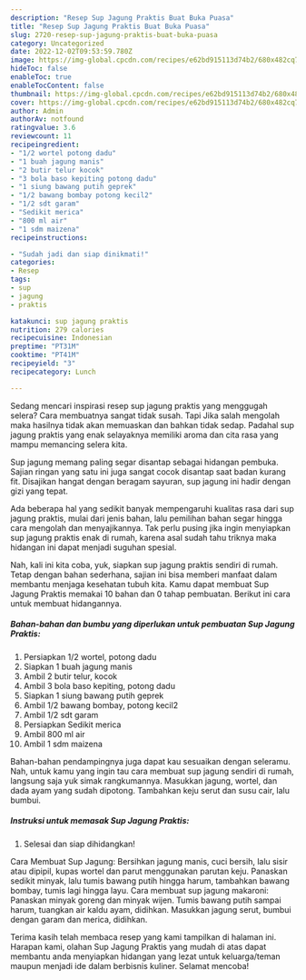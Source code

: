 ```yaml
---
description: "Resep Sup Jagung Praktis Buat Buka Puasa"
title: "Resep Sup Jagung Praktis Buat Buka Puasa"
slug: 2720-resep-sup-jagung-praktis-buat-buka-puasa
category: Uncategorized
date: 2022-12-02T09:53:59.780Z
image: https://img-global.cpcdn.com/recipes/e62bd915113d74b2/680x482cq70/sup-jagung-praktis-foto-resep-utama.jpg
hideToc: false
enableToc: true
enableTocContent: false
thumbnail: https://img-global.cpcdn.com/recipes/e62bd915113d74b2/680x482cq70/sup-jagung-praktis-foto-resep-utama.jpg
cover: https://img-global.cpcdn.com/recipes/e62bd915113d74b2/680x482cq70/sup-jagung-praktis-foto-resep-utama.jpg
author: Admin
authorAv: notfound
ratingvalue: 3.6
reviewcount: 11
recipeingredient:
- "1/2 wortel potong dadu"
- "1 buah jagung manis"
- "2 butir telur kocok"
- "3 bola baso kepiting potong dadu"
- "1 siung bawang putih geprek"
- "1/2 bawang bombay potong kecil2"
- "1/2 sdt garam"
- "Sedikit merica"
- "800 ml air"
- "1 sdm maizena"
recipeinstructions:

- "Sudah jadi dan siap dinikmati!"
categories:
- Resep
tags:
- sup
- jagung
- praktis

katakunci: sup jagung praktis 
nutrition: 279 calories
recipecuisine: Indonesian
preptime: "PT31M"
cooktime: "PT41M"
recipeyield: "3"
recipecategory: Lunch

---
```



Sedang mencari inspirasi resep sup jagung praktis yang menggugah selera? Cara membuatnya sangat tidak susah. Tapi Jika salah mengolah maka hasilnya tidak akan memuaskan dan bahkan tidak sedap. Padahal sup jagung praktis yang enak selayaknya memiliki aroma dan cita rasa yang mampu memancing selera kita.


Sup jagung memang paling segar disantap sebagai hidangan pembuka. Sajian ringan yang satu ini juga sangat cocok disantap saat badan kurang fit. Disajikan hangat dengan beragam sayuran, sup jagung ini hadir dengan gizi yang tepat.

Ada beberapa hal yang sedikit banyak mempengaruhi kualitas rasa dari sup jagung praktis, mulai dari jenis bahan, lalu pemilihan bahan segar hingga cara mengolah dan menyajikannya. Tak perlu pusing jika ingin menyiapkan sup jagung praktis enak di rumah, karena asal sudah tahu triknya maka hidangan ini dapat menjadi suguhan spesial.


Nah, kali ini kita coba, yuk, siapkan sup jagung praktis sendiri di rumah. Tetap dengan bahan sederhana, sajian ini bisa memberi manfaat dalam membantu menjaga kesehatan tubuh kita. Kamu dapat membuat Sup Jagung Praktis memakai 10 bahan dan 0 tahap pembuatan. Berikut ini cara untuk membuat hidangannya.

<!--inarticleads1-->

##### Bahan-bahan dan bumbu yang diperlukan untuk pembuatan Sup Jagung Praktis:

1. Persiapkan 1/2 wortel, potong dadu
1. Siapkan 1 buah jagung manis
1. Ambil 2 butir telur, kocok
1. Ambil 3 bola baso kepiting, potong dadu
1. Siapkan 1 siung bawang putih geprek
1. Ambil 1/2 bawang bombay, potong kecil2
1. Ambil 1/2 sdt garam
1. Persiapkan Sedikit merica
1. Ambil 800 ml air
1. Ambil 1 sdm maizena


Bahan-bahan pendampingnya juga dapat kau sesuaikan dengan seleramu. Nah, untuk kamu yang ingin tau cara membuat sup jagung sendiri di rumah, langsung saja yuk simak rangkumannya. Masukkan jagung, wortel, dan dada ayam yang sudah dipotong. Tambahkan keju serut dan susu cair, lalu bumbui. 

<!--inarticleads2-->

##### Instruksi untuk memasak Sup Jagung Praktis:


1. Selesai dan siap dihidangkan!

Cara Membuat Sup Jagung: Bersihkan jagung manis, cuci bersih, lalu sisir atau dipipil, kupas wortel dan parut menggunakan parutan keju. Panaskan sedikit minyak, lalu tumis bawang putih hingga harum, tambahkan bawang bombay, tumis lagi hingga layu. Cara membuat sup jagung makaroni: Panaskan minyak goreng dan minyak wijen. Tumis bawang putih sampai harum, tuangkan air kaldu ayam, didihkan. Masukkan jagung serut, bumbui dengan garam dan merica, didihkan. 

Terima kasih telah membaca resep yang kami tampilkan di halaman ini. Harapan kami, olahan Sup Jagung Praktis yang mudah di atas dapat membantu anda menyiapkan hidangan yang lezat untuk keluarga/teman maupun menjadi ide dalam berbisnis kuliner. Selamat mencoba!
